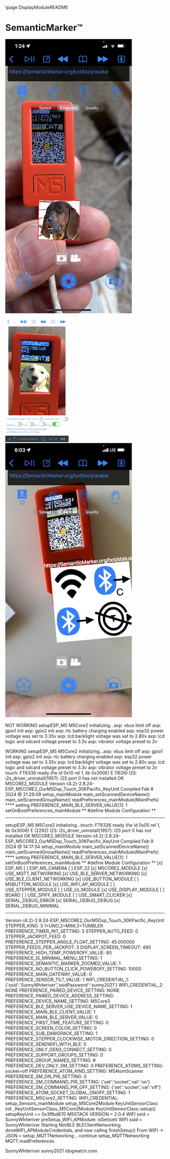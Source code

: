 \page DisplayModuleREADME

# SemanticMarker&trade;

![SemanticMarkeri2](SMStatus1.PNG)
![SemanticMarker](SMStatus2.PNG)
![SemanticMarker3](IMG_4616.PNG)

NOT WORKING
setupESP_M5
M5Core2 initializing...axp: vbus limit off
axp: gpio1 init
axp: gpio2 init
axp: rtc battery charging enabled
axp: esp32 power voltage was set to 3.35v
axp: lcd backlight voltage was set to 2.80v
axp: lcd logic and sdcard voltage preset to 3.3v
axp: vibrator voltage preset to 2v

WORKING
setupESP_M5
M5Core2 initializing...axp: vbus limit off
axp: gpio1 init
axp: gpio2 init
axp: rtc battery charging enabled
axp: esp32 power voltage was set to 3.35v
axp: lcd backlight voltage was set to 2.80v
axp: lcd logic and sdcard voltage preset to 3.3v
axp: vibrator voltage preset to 2v
touch: FT6336 ready (fw id 0x10 rel 1, lib 0x300E)
E (1626) I2S: i2s_driver_uninstall(1957): I2S port 0 has not installed
OK
M5CORE2_MODULE
Version-(4.2)-2.8.24-ESP_M5CORE2_OurM5Dsp_Touch_30KPacific_KeyUnit
Compiled Feb  8 2024 @ 21:29:09
setup_mainModule
main_setScannedDeviceName()
main_setScannedGroupName()
readPreferences_mainModule(MainPrefs)
 **** setting PREFERENCE_MAIN_BLE_SERVER_VALUE[1]: 1
setOnBootPreferences_mainModule
 ** #define Module Configuration **


--------

setupESP_M5
M5Core2 initializing...touch: FT6336 ready (fw id 0x05 rel 1, lib 0x3008)
E (2292) I2S: i2s_driver_uninstall(1957): I2S port 0 has not installed
OK
M5CORE2_MODULE
Version-(4.2)-2.8.24-ESP_M5CORE2_OurM5Dsp_Touch_30KPacific_KeyUnit
Compiled Feb  9 2024 @ 14:17:34
setup_mainModule
main_setScannedDeviceName()
main_setScannedGroupName()
readPreferences_mainModule(MainPrefs)
 **** setting PREFERENCE_MAIN_BLE_SERVER_VALUE[1]: 1
setOnBootPreferences_mainModule
 ** #define Module Configuration **
[x] ESP_M5
[ ] ESP_M5_CAMERA
[ ] ESP_32
[x] M5CORE2_MODULE
[x] USE_MQTT_NETWORKING
[x] USE_BLE_SERVER_NETWORKING
[x] USE_BLE_CLIENT_NETWORKING
[x] USE_BUTTON_MODULE
[ ] M5BUTTON_MODULE
[x] USE_WIFI_AP_MODULE
[ ] USE_STEPPER_MODULE
[ ] USE_UI_MODULE
[x] USE_DISPLAY_MODULE
[ ] BOARD
[ ] USE_SPIFF_MODULE
[ ] USE_SMART_CLICKER
[x] SERIAL_DEBUG_ERROR
[x] SERIAL_DEBUG_DEBUG
[x] SERIAL_DEBUG_MINIMAL
******************
Version-(4.2)-2.8.24-ESP_M5CORE2_OurM5Dsp_Touch_30KPacific_KeyUnit
STEPPER_KIND: 3  1=UNO,2=MINI,3=TUMBLER
PREFERENCE_TIMER_INT_SETTING: 5
STEPPER_AUTO_FEED: 0
STEPPER_JACKPOT_FEED: 0
PREFERENCE_STEPPER_ANGLE_FLOAT_SETTING: 45.000000
STEPPER_FEEDS_PER_JACKPOT: 3
DISPLAY_SCREEN_TIMEOUT: 480
PREFERENCE_HIGH_TEMP_POWEROFF_VALUE: 80
PREFERENCE_IS_MINIMAL_MENU_SETTING: 1
PREFERENCE_SEMANTIC_MARKER_ZOOMED_VALUE: 1
PREFERENCE_NO_BUTTON_CLICK_POWEROFF_SETTING: 10000
PREFERENCE_MAIN_GATEWAY_VALUE: 0
PREFERENCE_SENSOR_TILT_VALUE: 1
WIFI_CREDENTIAL_1: {'ssid':'SunnyWhiteriver','ssidPassword':'sunny2021'}
WIFI_CREDENTIAL_2: NONE
PREFERENCE_PAIRED_DEVICE_SETTING: NONE
PREFERENCE_PAIRED_DEVICE_ADDRESS_SETTING: 
PREFERENCE_DEVICE_NAME_SETTING: M5Core3
PREFERENCE_BLE_SERVER_USE_DEVICE_NAME_SETTING: 1
PREFERENCE_MAIN_BLE_CLIENT_VALUE: 1
PREFERENCE_MAIN_BLE_SERVER_VALUE: 0
PREFERENCE_FIRST_TIME_FEATURE_SETTING: 0
PREFERENCE_SCREEN_COLOR_SETTING: 0
PREFERENCE_SUB_DAWGPACK_SETTING: 1
PREFERENCE_STEPPER_CLOCKWISE_MOTOR_DIRECTION_SETTING: 0
PREFERENCE_SENDWIFI_WITH_BLE: 0
PREFERENCE_ONLY_GEN3_CONNECT_SETTING: 0
PREFERENCE_SUPPORT_GROUPS_SETTING: 0
PREFERENCE_GROUP_NAMES_SETTING: #
PREFERENCE_DEV_ONLY_SM_SETTING: 0
PREFERENCE_ATOMS_SETTING: socket=off
PREFERENCE_ATOM_KIND_SETTING: M5AtomScanner
PREFERENCE_SM_ON_PIR_SETTING: 0
PREFERENCE_SM_COMMAND_PIR_SETTING: {'set':'socket','val':'on'}
PREFERENCE_SM_COMMAND_PIR_OFF_SETTING: {'set':'socket','val':'off'}
PREFERENCE_ATOM_SOCKET_GLOBAL_ONOFF_SETTING: 1
PREFERENCE_M5Core2_SETTING:
WIFI_CREDENTIAL: 
setup_Sensors_mainModule
setup_M5Core2Module
KeyUnitSensorClass init _KeyUnitSensorClass_M5Core2Module
KeyUnitSensorClass::setup()
 setupKeyUnit == 0x3ffbd670
M5STACK VERSION = 2.0.4
WIFI ssid = SunnyWhiteriver
preSetup_WIFI_APModule: isSet(set)
WIFI ssid = SunnyWhiteriver
Starting NimBLE BLEClientNetworking
doneWIFI_APModuleCredentials,  and now calling finishSetup()
From WIFI -> JSON = 
setup_MQTTNetworking
 .. continue setup_MQTTNetworking
MQTT.readPreferences

SunnyWhiteriver
sunny2021
idogwatch.com


